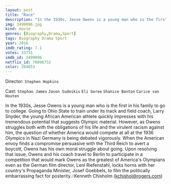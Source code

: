 ```yaml
---
layout: post
title: "Race"
description: "In the 1930s, Jesse Owens is a young man who is the first in his family to go to college. Going to Ohio State to train under its track and field coach, Larry Snyder, the young African American athlete quickly impresses with his tremendous potential that suggests Olympic material. However, as Owens struggles both with the obligations of his life and the virulent racism against him, the question of whether America would compete.."
img: 3499096.jpg
kind: movie
genres: [Biography,Drama,Sport]
tags: Biography Drama Sport 
year: 2016
imdb_rating: 7.1
votes: 33731
imdb_id: 3499096
netflix_id: 70096752
color: 264653
---
```

Director: `Stephen Hopkins`  

Cast: `Stephan James` `Jason Sudeikis` `Eli Goree` `Shanice Banton` `Carice van Houten` 

In the 1930s, Jesse Owens is a young man who is the first in his family to go to college. Going to Ohio State to train under its track and field coach, Larry Snyder, the young African American athlete quickly impresses with his tremendous potential that suggests Olympic material. However, as Owens struggles both with the obligations of his life and the virulent racism against him, the question of whether America would compete at all at the 1936 Olympics in Nazi Germany is being debated vigorously. When the American envoy finds a compromise persuasive with the Third Reich to avert a boycott, Owens has his own moral struggle about going. Upon resolving that issue, Owens and his coach travel to Berlin to participate in a competition that would mark Owens as the greatest of America's Olympians even as the German film director, Leni Riefenstahl, locks horns with her country's Propaganda Minister, Josef Goebbels, to film the politically embarrassing fact for posterity.::Kenneth Chisholm (kchishol@rogers.com)
